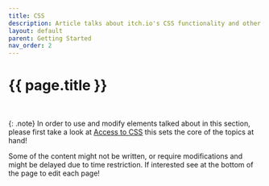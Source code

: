 ```yaml
---
title: CSS
description: Article talks about itch.io's CSS functionality and other areas specified for more advanced users to collectively improve their content on the website.
layout: default
parent: Getting Started
nav_order: 2
---
```


{{ page.title }}
======================

<br>

{: .note}
In order to use and modify elements talked about in this section, please first take a look at [Access to CSS](./CssAccess/) this sets the core of the topics at hand!

Some of the content might not be written, or require modifications and might be delayed due to time restriction. If interested see at the bottom of the page to edit each page!